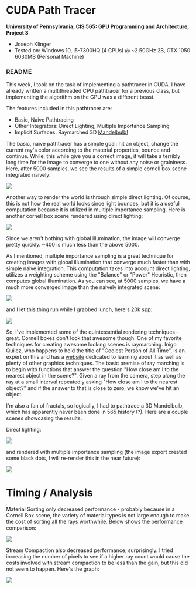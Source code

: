CUDA Path Tracer
================

**University of Pennsylvania, CIS 565: GPU Programming and Architecture, Project 3**

* Joseph Klinger
* Tested on: Windows 10, i5-7300HQ (4 CPUs) @ ~2.50GHz 2B, GTX 1050 6030MB (Personal Machine)

### README

This week, I took on the task of implementing a pathtracer in CUDA. I have already written a multithreaded CPU pathtracer for a previous class,
but implementing the algorithm on the GPU was a different beast.

The features included in this pathtracer are:
- Basic, Naive Pathtracing
- Other Integrators: Direct Lighting, Multiple Importance Sampling
- Implicit Surfaces: Raymarched 3D [Mandelbulb!](http://www.skytopia.com/project/fractal/mandelbulb.html)

The basic, naive pathtracer has a simple goal: hit an object, change the current ray's color according to the material properties, bounce and continue.
While, this while give you a correct image, it will take a terribly long time for the image to converge to one without any noise or graininess. Here, after 5000 samples,
we see the results of a simple cornell box scene integrated naively:

![](img/cornellBox_5000samples_MatchesReference.png)

Another way to render the world is through simple direct lighting. Of course, this is not how the real world looks since light bounces, but it is a useful computation
because it is utilized in multiple importance sampling. Here is another cornell box scene rendered using direct lighting:

![](img/cornellBox_DL_400samp.png)

Since we aren't bothing with global illumination, the image will converge pretty quickly. ~400 is much less than the above 5000.

As I mentioned, multiple importance sampling is a great technique for creating images with global illumination that converge much faster than with simple naive integration.
This computation takes into account direct lighting, utilizes a weighting scheme using the "Balance" or "Power" Heuristic, then computes global illumination. As you can see,
at 5000 samples, we have a much more converged image than the naively integrated scene:

![](img/cornell_MIS_5000samp.png)

and I let this thing run while I grabbed lunch, here's 20k spp:

![](img/cornell_MIS_20000samp.png)

So, I've implemented some of the quintessential rendering techniques - great. Cornell boxes don't look that awesome though. One of my favorite techniques for creating
awesome looking scenes is raymarching. Inigo Quilez, who happens to hold the title of "Coolest Person of All Time", is an expert on this and has a [website](http://iquilezles.org/www/) dedicated to learning about
it as well as plenty of other graphics techniques. The basic premise of ray marching is to begin with functions that answer the question "How close am I to the nearest object in the scene?".
Given a ray from the camera, step along the ray at a small interval repeatedly asking "How close am I to the nearest object?" and if the answer to that is close to zero, we know we've
hit an object.

I'm also a fan of fractals, so logically, I had to pathtrace a 3D Mandelbulb, which has apparently never been done in 565 history (?). Here are a couple scenes showcasing the results:

Direct lighting:

![](img/Mandelbulb_3PtLighting_DL_500samp.PNG)

and rendered with multiple importance sampling (the image export created some black dots, I will re-render this in the near future):

![](img/mandelbulb_cornell_MIS5000samp.png)

# Timing / Analysis

Material Sorting only decreased performance - probably because in a Cornell Box scene, the variety
of material types is not large enough to make the cost of sorting all the rays worthwhile. Below shows
the performance comparison:

![](img/matsortgraph.png)

Stream Compaction also decreased performance, surprisingly. I tried increasing the number of pixels to see if a higher
 ray count would cause the costs involved with stream compaction to be less than the gain, but this did not seem to happen.
 Here's the graph:
 

![](img/streamcompgraph.png)
